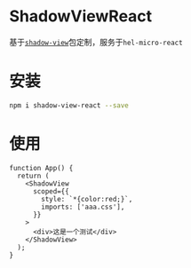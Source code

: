 # ShadowViewReact

基于[`shadow-view`](https://github.com/Houfeng/shadow-view)包定制，服务于`hel-micro-react`

# 安装

```bash
npm i shadow-view-react --save
```

# 使用

```tsx
function App() {
  return (
    <ShadowView
      scoped={{
        style: `*{color:red;}`,
        imports: ['aaa.css'],
      }}
    >
      <div>这是一个测试</div>
    </ShadowView>
  );
}
```
